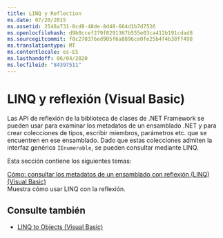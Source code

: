 ```yaml
---
title: LINQ y Reflection
ms.date: 07/20/2015
ms.assetid: 2548a731-0cd8-48de-8d48-664d1b7d7526
ms.openlocfilehash: d9b0ccef279f8291367b555e03ca412b191cdad8
ms.sourcegitcommit: f8c270376ed905f6a8896ce0fe25b4f4b38ff498
ms.translationtype: MT
ms.contentlocale: es-ES
ms.lasthandoff: 06/04/2020
ms.locfileid: "84397511"
---
```

# <a name="linq-and-reflection-visual-basic"></a>LINQ y reflexión (Visual Basic)
Las API de reflexión de la biblioteca de clases de .NET Framework se pueden usar para examinar los metadatos de un ensamblado .NET y para crear colecciones de tipos, escribir miembros, parámetros etc. que se encuentren en ese ensamblado. Dado que estas colecciones admiten la interfaz genérica `IEnumerable`, se pueden consultar mediante LINQ.  
  
 Esta sección contiene los siguientes temas:  
  
 [Cómo: consultar los metadatos de un ensamblado con reflexión (LINQ) (Visual Basic)](how-to-query-an-assembly-s-metadata-with-reflection-linq.md)  
 Muestra cómo usar LINQ con la reflexión.  
  
## <a name="see-also"></a>Consulte también

- [LINQ to Objects (Visual Basic)](linq-to-objects.md)
